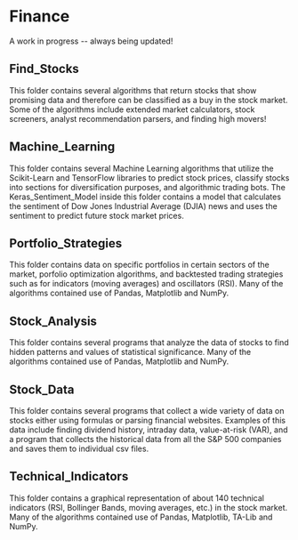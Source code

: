 # Finance
A work in progress -- always being updated!

## Find_Stocks
This folder contains several algorithms that return stocks that show promising data and therefore can be classified as a buy in the stock market. Some of the algorithms include extended market calculators, stock screeners, analyst recommendation parsers, and finding high movers!

## Machine_Learning
This folder contains several Machine Learning algorithms that utilize the Scikit-Learn and TensorFlow libraries to predict stock prices, classify stocks into sections for diversification purposes, and algorithmic trading bots. The Keras_Sentiment_Model inside this folder contains a model that calculates the sentiment of Dow Jones Industrial Average (DJIA) news and uses the sentiment to predict future stock market prices.

## Portfolio_Strategies 
This folder contains data on specific portfolios in certain sectors of the market, porfolio optimization algorithms, and backtested trading strategies such as for indicators (moving averages) and oscillators (RSI). Many of the algorithms contained use of Pandas, Matplotlib and NumPy. 

## Stock_Analysis 
This folder contains several programs that analyze the data of stocks to find hidden patterns and values of statistical significance. Many of the algorithms contained use of Pandas, Matplotlib and NumPy. 

## Stock_Data
This folder contains several programs that collect a wide variety of data on stocks either using formulas or parsing financial websites. Examples of this data include finding dividend history, intraday data, value-at-risk (VAR), and a program that collects the historical data from all the S&P 500 companies and saves them to individual csv files. 

## Technical_Indicators 
This folder contains a graphical representation of about 140 technical indicators (RSI, Bollinger Bands, moving averages, etc.) in the stock market. Many of the algorithms contained use of Pandas, Matplotlib, TA-Lib and NumPy.
